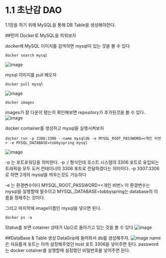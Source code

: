 1.1 초난감 DAO
=============

1.1장을 하기 위해 MySQL을 통해 DB Table을 생성해야한다.

##먼저 Docker로 MySQL을 띄워보자


docker에 MySQL 이미지를 검색하면 mysql이 있는 것을 볼 수 있다
```
docker search mysql
```
![image](https://user-images.githubusercontent.com/74056843/211805517-98dbb1bb-4b72-4a89-b70a-e555f3ca08db.png)


mysql 이미지를 pull 해오자
```
docker pull mysql
```
![image](https://user-images.githubusercontent.com/74056843/211806317-77eb4894-571f-43db-9f19-2e60ad55c30e.png)


```
docker images
```
images가 잘 다운이 됐는지 확인해보면 repository가 추가된것을 볼 수 있다.
![image](https://user-images.githubusercontent.com/74056843/211806367-24b22474-7113-40e5-901d-3bcb0dff41a7.png)


docker container를 생성하고 mysql을 실행시켜보자
```
docker run -p 3306:3306 --name mysqldb -e MYSQL_ROOT_PASSWORD=<개인 비번> -e MYSQL_DATABASE=tobbyspring mysql
```
![image](https://user-images.githubusercontent.com/74056843/211816246-965acfe0-7b73-4d9a-ad1f-47b33507b2ab.png)

 -p 는 포트포워딩을 의미한다.
 -p <host port number>:<container port number>/<protocol> 형식인데
 호스트 시스템의 3306 포트로 유입되는 트래픽을 모두 도커 컨테이너의 3306 포트로 전달하겠다는 의미이다.
 -p 3307:3306로 하면 2개의 mysql을 띄우는것도 가능하다
 
 -e 는 환경변수이다
 MYSQL_ROOT_PASSWORD=<개인 비번> 이 환경변수는 mysql을 실행할때 필수이고
 MYSQL_DATABASE=tobbyspring는 database의 이름을 정해주는 것이다.
 
 그리고 마지막에 image이름인 mysql을 넣으면 된다.
  


```
docker ps -a
```
Status를 보면 cotainer 상태가 Up으로 돌아가고 있는 것을 볼 수 있다
![image](https://user-images.githubusercontent.com/74056843/211810854-125a7ca6-818e-4809-bada-975296023d64.png)

##DataBase & Table 생성
DataGrip에 들어와서 db를 생성해주자.
 ![image](https://user-images.githubusercontent.com/74056843/211814867-7e6dfdc2-ff97-47d3-9f01-b38f17787849.png)
 name은 자유롭게 포트는 아까 설정해주었던 host 포트 3306을 넣어주면 된다.
 password는 docker cotainer를 실행할때 설정했던 비밀번호를 넣어주면 된다.
